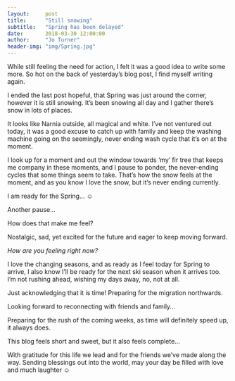 ```yaml
---
layout:     post
title:      "Still snowing"
subtitle:   "Spring has been delayed"
date:       2018-03-30 12:00:00
author:     "Jo Turner"
header-img: "img/Spring.jpg"
---
```

While still feeling the need for action, I felt it was a good idea to write some more. So hot on the back of yesterday’s blog post, I find myself writing again.

I ended the last post hopeful, that Spring was just around the corner, however it is still snowing. It’s been snowing all day and I gather there’s snow in lots of places.

It looks like Narnia outside, all magical and white. I’ve not ventured out today, it was a good excuse to catch up with family and keep the washing machine going on the seemingly, never ending wash cycle that it’s on at the moment.

I look up for a moment and out the window towards ‘my’ fir tree that keeps me company in these moments, and I pause to ponder, the never-ending cycles that some things seem to take. That’s how the snow feels at the moment, and as you know I love the snow, but it’s never ending currently. 

I am ready for the Spring… ☺ 

Another pause… 

How does that make me feel? 

Nostalgic, sad, yet excited for the future and eager to keep moving forward.

*How are you feeling right now?*

I love the changing seasons, and as ready as I feel today for Spring to arrive, I also know I’ll be ready for the next ski season when it arrives too. I’m not rushing ahead, wishing my days away, no, not at all.

Just acknowledging that it is time! Preparing for the migration northwards.

Looking forward to reconnecting with friends and family…

Preparing for the rush of the coming weeks, as time will definitely speed up, it always does. 

This blog feels short and sweet, but it also feels complete…

With gratitude for this life we lead and for the friends we’ve made along the way. Sending blessings out into the world, may your day be filled with love and much laughter ☺
